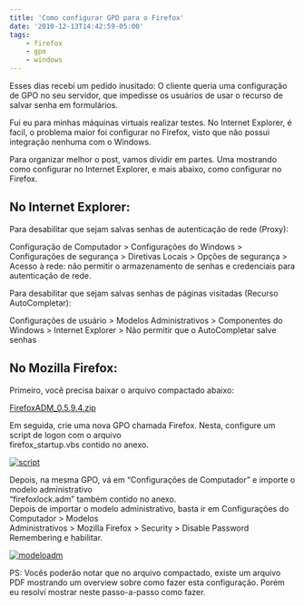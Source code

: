 ```yaml
---
title: 'Como configurar GPO para o Firefox'
date: '2010-12-13T14:42:59-05:00'
tags:
    - firefox
    - gpo
    - windows
---
```


Esses dias recebí um pedido inusitado: O cliente queria uma configuração de GPO no seu servidor, que impedisse os usuários de usar o recurso de salvar senha em formulários.

Fui eu para minhas máquinas virtuais realizar testes. No Internet Explorer, é facil, o problema maior foi configurar no Firefox, visto que não possui integração nenhuma com o Windows.

Para organizar melhor o post, vamos dividir em partes. Uma mostrando como configurar no Internet Explorer, e mais abaixo, como configurar no Firefox.

## No Internet Explorer:

Para desabilitar que sejam salvas senhas de autenticação de rede (Proxy):

Configuração de Computador &gt; Configurações do Windows &gt; Configurações de segurança &gt; Diretivas Locais &gt; Opções de segurança &gt; Acesso à rede: não permitir o armazenamento de senhas e credenciais para autenticação de rede.

Para desabilitar que sejam salvas senhas de páginas visitadas (Recurso AutoCompletar):

Configurações de usuário &gt; Modelos Administrativos &gt; Componentes do Windows &gt; Internet Explorer &gt; Não permitir que o AutoCompletar salve senhas

## No Mozilla Firefox:

Primeiro, você precisa baixar o arquivo compactado abaixo:

[FirefoxADM\_0.5.9.4.zip](http://sourceforge.net/projects/firefoxadm/)

Em seguida, crie uma nova GPO chamada Firefox. Nesta, configure um script de logon com o arquivo  
firefox\_startup.vbs contido no anexo.

[![](http://www.ricardomartins.com.br/wp-content/uploads/2010/12/script-300x240.png "script")](http://www.ricardomartins.com.br/wp-content/uploads/2010/12/script.png)

Depois, na mesma GPO, vá em “Configurações de Computador” e importe o modelo administrativo  
“firefoxlock.adm” também contido no anexo.  
Depois de importar o modelo administrativo, basta ir em Configurações do Computador &gt; Modelos  
Administrativos &gt; Mozilla Firefox &gt; Security &gt; Disable Password Remembering e habilitar.

[![](http://www.ricardomartins.com.br/wp-content/uploads/2010/12/modeloadm-300x240.png "modeloadm")](http://www.ricardomartins.com.br/wp-content/uploads/2010/12/modeloadm.png)

PS: Vocês poderão notar que no arquivo compactado, existe um arquivo PDF mostrando um overview sobre como fazer esta configuração. Porém eu resolví mostrar neste passo-a-passo como fazer.
